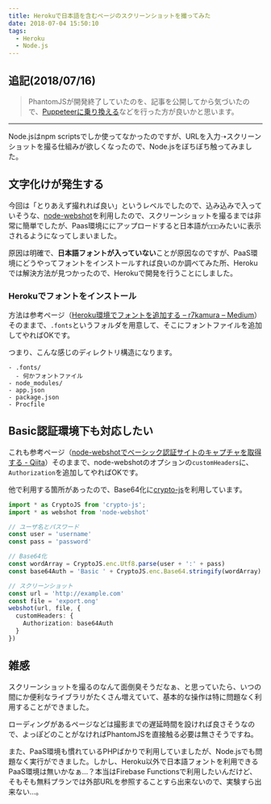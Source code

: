 ```yaml
---
title: Herokuで日本語を含むページのスクリーンショットを撮ってみた
date: 2018-07-04 15:50:10
tags:
  - Heroku
  - Node.js
---
```


## 追記(2018/07/16)

> PhantomJSが開発終了していたのを、記事を公開してから気づいたので、[Puppeteerに乗り換える](/heroku-puppeteer/)などを行った方が良いかと思います。

---

Node.jsはnpm scriptsでしか使ってなかったのですが、URLを入力➝スクリーンショットを撮る仕組みが欲しくなったので、Node.jsをぼちぼち触ってみました。

## 文字化けが発生する

今回は「とりあえず撮れれば良い」というレベルでしたので、込み込みで入っていそうな、[node-webshot](https://github.com/brenden/node-webshot)を利用したので、スクリーンショットを撮るまでは非常に簡単でしたが、Paas環境ににアップロードすると日本語が`□□□`みたいに表示されるようになってしまいました。

原因は明確で、**日本語フォントが入っていない**ことが原因なのですが、PaaS環境にどうやってフォントをインストールすれば良いのか調べてみた所、Herokuでは解決方法が見つかったので、Herokuで開発を行うことにしました。

### Herokuでフォントをインストール

方法は参考ページ（[Heroku環境でフォントを追加する – r7kamura – Medium](https://medium.com/@r7kamura/heroku%E7%92%B0%E5%A2%83%E3%81%A7%E3%83%95%E3%82%A9%E3%83%B3%E3%83%88%E3%82%92%E8%BF%BD%E5%8A%A0%E3%81%99%E3%82%8B-f51381c0f870)）そのままで、`.fonts`というフォルダを用意して、そこにフォントファイルを追加してやればOKです。

つまり、こんな感じのディレクトリ構造になります。

```
- .fonts/
  - 何かフォントファイル
- node_modules/
- app.json
- package.json
- Procfile
```

## Basic認証環境下も対応したい

これも参考ページ（[node-webshotでベーシック認証サイトのキャプチャを取得する - Qiita](https://qiita.com/musclemikiya/items/3c6b8e17ef82ea0aa2a7)）そのままで、node-webshotのオプションの`customHeaders`に、`Authorization`を追加してやればOKです。

他で利用する箇所があったので、Base64化に[crypto-js](https://github.com/brix/crypto-js)を利用しています。

```typescript
import * as CryptoJS from 'crypto-js';
import * as webshot from 'node-webshot'

// ユーザ名とパスワード
const user = 'username'
const pass = 'password'

// Base64化
const wordArray = CryptoJS.enc.Utf8.parse(user + ':' + pass)
const base64Auth = 'Basic ' + CryptoJS.enc.Base64.stringify(wordArray)

// スクリーンショット
const url = 'http://example.com'
const file = 'export.ong'
webshot(url, file, {
  customHeaders: {
    Authorization: base64Auth
  }
})
```


## 雑感

スクリーンショットを撮るのなんて面倒臭そうだなぁ、と思っていたら、いつの間にか便利なライブラリがたくさん増えていて、基本的な操作は特に問題なく利用することができました。

ローディングがあるページなどは撮影までの遅延時間を設ければ良さそうなので、よっぽどのことがなければPhantomJSを直接触る必要は無さそうですね。

また、PaaS環境も慣れているPHPばかりで利用していましたが、Node.jsでも問題なく実行ができました。しかし、Heroku以外で日本語フォントを利用できるPaaS環境は無いかなぁ…？本当はFirebase Functionsで利用したいんだけど、そもそも無料プランでは外部URLを参照することすら出来ないので、実験すら出来ない…。
